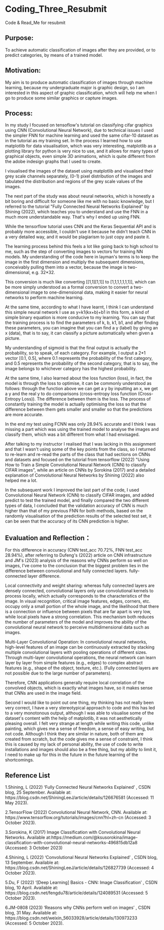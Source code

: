 # Coding_Three_Resubmit
Code &amp; Read_Me for resubmit

<h2>Purpose:</h2>
<p>To achieve automatic classification of images after they are provided, or to predict categories, by means of a trained model.</p>
<h2>Motivation:</h2>
<p>My aim is to produce automatic classification of images through machine learning, because my undergraduate major is graphic design, so I am interested in this aspect of graphic classification, which will help me when I go to produce some similar graphics or capture images.</p>

<h2>Process:</h2>
<p>In my study I focused on tensoflow's tutorial on classifying cifar graphics using CNN (Convolutional Neural Network), due to technical issues I used the simpler FNN for machine learning and used the same cifar-10 dataset as in the tutorial as my training set. In the process I learned how to use matplotlib for data visualisation, which was very interesting, matplotlib as a plotting library for python is very nice to use, and it allows for many types of graphical objects, even simple 3D animations, which is quite different from the adobe indesign graphs that I used to create.

I visualised the images of the dataset using matplotlib and visualised their grey scale channels separately, (0-1) pixel distribution of the images and tabulated the distribution and regions of the grey scale values of the images.

The next part of the study was about neural networks, which is honestly a bit boring and difficult for someone like me with no basic knowledge, but I referred to the tutorial "Fully Connected Neural Networks Explained" by Shining (2022), which teaches you to understand and use the FNN in a much more understandable way. That's why I ended up using FNN.

While the tensorflow tutorial uses CNN and the Keras Sequential API and is probably more accessible, I couldn't use it because he didn't teach CNN in a very detailed way, and it would be plagiarism to just copy and paste it.

The learning process behind this feels a lot like going back to high school to me, such as the step of converting images to vectors for training NN models. My understanding of the code here in layman's terms is to keep the image in the first dimension and multiply the subsequent dimensions, conceivably pulling them into a vector, because the image is two-dimensional, e.g. 32*32.

This conversion is much like converting [[1,1][1,1]] to [1,1,1,1,1,1,1]], which can be more simply understood as a formal conversion to convert a two-dimensional image to one-dimensional data, making it easier for neural networks to perform machine learning.

At the same time, according to what I have learnt, I think I can understand this simple neural network I use as y=k1(kx+b)+b1 in this form, a kind of simple binary equation is more conducive to my learning. You can say that the training process is to find the parameters of k, b, k1, b1, and after finding these parameters, you can imagine that you can find a y (label) by giving an x (data), that is to say, it can classify a picture automatically when given a picture.

My understanding of sigmoid is that the final output is actually the probability, so to speak, of each category. For example, I output a 2*1 vector [0.1, 0.5], where 0.1 represents the probability of the first category, and 0.5 represents the probability of the second category, that is to say, the image belongs to whichever category has the highest probability.

At the same time, I also learned about the loss function (loss), in fact, the model is through the loss to optimise, it can be commonly understood as follows: through the function above we can get a y by inputting an x, we get a y and the real y to do comparisons (cross-entropy loss function (Cross-Entropy Loss)). The difference between them is the loss. The process of constantly training the model is actually optimising the loss so that the difference between them gets smaller and smaller so that the predictions are more accurate.

In the end my test using FCNN was only 28.94% accurate and I think I was missing a part which was using the trained model to analyse the images and classify them, which was a bit different from what I had envisaged.

After talking to my instructor I realised that I was lacking in this assignment and that I wasn't using some of the key points from the class, so I returned to re-learn and re-read the parts of the class that had sections on CNNs and datasets and focused on the tutorial from tensorflow (2022) "Using How to Train a Simple Convolutional Neural Network (CNN) to classify CIFAR images", while an article on CNNs by Sorokina (2017) and a detailed explanation of Convolutional Neural Networks by Shining (2022) also helped me a lot.

In the subsequent work I improved the last part of the code, I used Convolutional Neural Network (CNN) to classify CIFAR images, and added predict to test the trained model, and finally compared the two different types of data, I concluded that the validation accuracy of CNN is much higher than that of my previous FNN for both methods, based on the randomly visualisation of the prediction results of the selected test set, it can be seen that the accuracy of its CNN prediction is higher.</p>

<h2>Evaluation and Reflection：</h2>
<p>For this difference in accuracy (CNN test_acc 70.72%, FNN test_acc 28.94%), after referring to Dufeng's (2022) article on CNN infrastructure and JM's (2023) analysis of the reasons why CNNs perform so well on images, I've come to the conclusion that the biggest problem lies in the difference between convolutional and fully connected layers. fully-connected layer difference.

Local connectivity and weight sharing: whereas fully connected layers are densely connected, convolutional layers only use convolutional kernels to process locally, which actually corresponds to the characteristics of the image. In visual recognition, critical image features, edges, corners, etc. occupy only a small portion of the whole image, and the likelihood that there is a connection or influence between pixels that are far apart is very low, while local pixels have a strong correlation. This mechanism both reduces the number of parameters of the model and improves the ability of the convolutional neural network to perceive multidimensional data such as images.

Multi-Layer Convolutional Operation: In convolutional neural networks, high-level features of an image can be continuously extracted by stacking multiple convolutional layers with pooling operations of different sizes. Through multi-layer convolutional operations, the neural network can learn layer by layer from simple features (e.g., edges) to complex abstract features (e.g., shape of the object, texture, etc.). (Fully connected layers are not possible due to the large number of parameters).

Therefore, CNN applications generally require local correlation of the convolved objects, which is exactly what images have, so it makes sense that CNNs are used in the image field.

Second I would like to point out one thing, my thinking has not really been very correct, I have a very stereotypical approach to code and this has led to a very monotonous output, although I was able to visualise some of the dataset's content with the help of matplotlib, it was not aesthetically pleasing overall. I felt very strange at length while writing this code, unlike painting, which gives me a sense of freedom, a sense of easy writing, but not code. Although I think they are similar in nature, both of them are created from scratch, but the code gives me a sense of constraint, I think this is caused by my lack of personal ability, the use of code to write installations and images should also be a free thing, but my ability to limit it, I need to make up for this in the future in the future learning of the shortcomings.</p>


<h2>Reference List</h2>
<p>1.Shining, L (2022) ‘Fully Connected Neural Networks Explained’ , CSDN blog, 25 September. Available at: https://blog.csdn.net/ShiningLeeJ/article/details/126676581 (Accessed: 11 May 2023).</p>

<p>2.TensorFlow (2022) Convolutional Neural Network, CNN. Available at: https://www.tensorflow.org/tutorials/images/cnn?hl=zh-cn (Accessed: 3 October 2023).</p>

<p>3.Sorokina, K (2017) Image Classification with Convolutional Neural Networks. Available at:https://medium.com/@ksusorokina/image-classification-with-convolutional-neural-networks-496815db12a8 (Accessed: 3 October 2023)</p>

<p>4.Shining, L (2022) ‘Convolutional Neural Networks Explained’ , CSDN blog, 13 September. Available at: https://blog.csdn.net/ShiningLeeJ/article/details/126827739 (Accessed: 4 October 2023).</p>

<p>5.Du, F (2022) ‘[Deep Learning] Basics - CNN: Image Classification’ , CSDN blog, 10 April. Available at: https://blog.csdn.net/fengdu78/article/details/124089531 (Accessed: 5 October 2023).</p>

<p>6.JM-0808 (2023) ‘Reasons why CNNs perform well on images’ , CSDN blog, 31 May. 
Available at: https://blog.csdn.net/weixin_56033928/article/details/130973233 (Accessed: 5 October 2023).</p>
